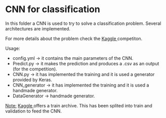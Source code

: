 <h1>CNN for classification</h1>

In this folder a CNN is used to try to solve a classification problem. Several architectures are implemented.

For more details about the problem check the <a href="https://www.kaggle.com/c/plant-seedlings-classification">Kaggle </a> competiton.

Usage:
 <ul>
  <li>config.yml -> it contains the main parameters of the CNN.</li>

  <li>Predict.py -> it makes the prediction and produces a .csv as an output (for the competition).</li>

  <li>CNN.py -> it has implemented the training and it is used a generator provided by Keras.</li>

  <li>CNN_generator -> it has implemented the training and it is used a handmade generator.</li>

  <li>DataGenerator -> handmade generator.</li>
 </ul>
<ins>Note:</ins>
<a href="https://www.kaggle.com/c/plant-seedlings-classification/data">Kaggle </a> offers a train archive. This has been splited into train and validation to feed the CNN.

